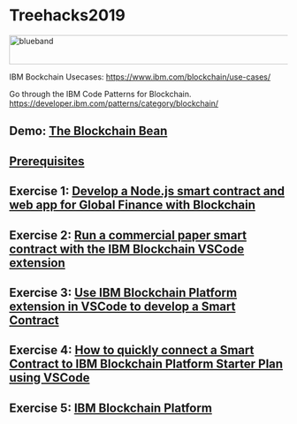 # Treehacks2019

<img src="https://farm5.staticflickr.com/4503/37148677233_71edc5a37b_o.png" width="1041" height="53" alt="blueband">

IBM Bockchain Usecases: https://www.ibm.com/blockchain/use-cases/

Go through the IBM Code Patterns for Blockchain. https://developer.ibm.com/patterns/category/blockchain/

## Demo: [The Blockchain Bean](https://www.ibm.com/thought-leadership/blockchainbean/)
## [Prerequisites](https://hyperledger-fabric.readthedocs.io/en/release-1.4/prereqs.html#prerequisites)
## Exercise 1: [Develop a Node.js smart contract and web app for Global Finance with Blockchain](https://developer.ibm.com/patterns/global-financing-use-case-for-blockchain/)
## Exercise 2: [Run a commercial paper smart contract with the IBM Blockchain VSCode extension](https://developer.ibm.com/tutorials/run-commercial-paper-smart-contract-with-ibm-blockchain-vscode-extension/)
## Exercise 3: [Use IBM Blockchain Platform extension in VSCode to develop a Smart Contract](https://github.com/horeaporutiu/VSCodeTutorialBlockchain#use-ibm-blockchain-platform-extension-in-vscode-to-develop-a-smart-contract)  

## Exercise 4: [How to quickly connect a Smart Contract to IBM Blockchain Platform Starter Plan using VSCode](https://github.com/horeaporutiu/VSCodeRemoteNetwork#vscoderemotenetwork) 
## Exercise 5: [IBM Blockchain Platform](https://www.ibm.com/blockchain/platform)
